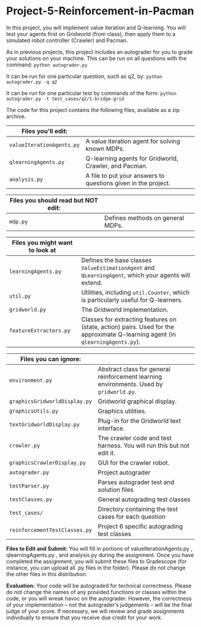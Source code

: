 # Project-5-Reinforcement-in-Pacman
In this project, you will implement value iteration and Q-learning. You will test your agents first on Gridworld (from class), then apply them to
a simulated robot controller (Crawler) and Pacman.

As in previous projects, this project includes an autograder for you to grade your solutions on your machine. This can be run on all questions
with the command:
`python autograder.py`

It can be run for one particular question, such as q2, by:
`python autograder.py -q q2`

It can be run for one particular test by commands of the form:
`python autograder.py -t test_cases/q2/1-bridge-grid`

The code for this project contains the following files, available as a zip archive.

| Files you'll edit:           |                                           |
|------------------------------|-------------------------------------------|
| `valueIterationAgents.py`    | A value iteration agent for solving known MDPs. |
| `qlearningAgents.py`         | Q-learning agents for Gridworld, Crawler, and Pacman. |
| `analysis.py`                | A file to put your answers to questions given in the project. |

| Files you should read but NOT edit: |                                           |
|-------------------------------------|-------------------------------------------|
| `mdp.py`                            | Defines methods on general MDPs.          |

| Files you might want to look at     |                                           |
|-------------------------------------|-------------------------------------------|
| `learningAgents.py`                 | Defines the base classes `ValueEstimationAgent` and `QLearningAgent`, which your agents will extend. |
| `util.py`                           | Utilities, including `util.Counter`, which is particularly useful for Q-learners. |
| `gridworld.py`                      | The Gridworld implementation.             |
| `featureExtractors.py`              | Classes for extracting features on (state, action) pairs. Used for the approximate Q-learning agent (in `qlearningAgents.py`). |

| Files you can ignore:               |                                           |
|-------------------------------------|-------------------------------------------|
| `environment.py`                    | Abstract class for general reinforcement learning environments. Used by `gridworld.py`. |
| `graphicsGridworldDisplay.py`       | Gridworld graphical display.              |
| `graphicsUtils.py`                  | Graphics utilities.                       |
| `textGridworldDisplay.py`           | Plug-in for the Gridworld text interface. |
| `crawler.py`                        | The crawler code and test harness. You will run this but not edit it. |
| `graphicsCrawlerDisplay.py`         | GUI for the crawler robot.                |
| `autograder.py`                     | Project autograder                        |
| `testParser.py`                     | Parses autograder test and solution files |
| `testClasses.py`                    | General autograding test classes          |
| `test_cases/`                       | Directory containing the test cases for each question |
| `reinforcementTestClasses.py`       | Project 6 specific autograding test classes |

**Files to Edit and Submit:** You will fill in portions of valueIterationAgents.py , qlearningAgents.py , and analysis.py during the
assignment. Once you have completed the assignment, you will submit these files to Gradescope (for instance, you can upload all .py files
in the folder). Please do not change the other files in this distribution.

**Evaluation:** Your code will be autograded for technical correctness. Please do not change the names of any provided functions or classes
within the code, or you will wreak havoc on the autograder. However, the correctness of your implementation – not the autograder’s
judgements – will be the final judge of your score. If necessary, we will review and grade assignments individually to ensure that you receive
due credit for your work.
